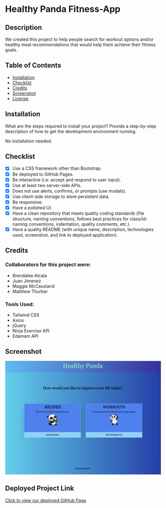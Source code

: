 # Healthy Panda Fitness-App

## Description
We created this project to help people search for workout options and/or healthy meal recommendations that would help them achieve their fitness goals.

## Table of Contents
- [Installation](#installation)
- [Checklist](#checklist)
- [Credits](#credits)
- [Screenshot](#screenshot)
- [License](#license)

## Installation
What are the steps required to install your project? Provide a step-by-step description of how to get the development environment running.

No installation needed.

## Checklist
- [x] Use a CSS framework other than Bootstrap.
- [x] Be deployed to GitHub Pages.
- [x] Be interactive (i.e: accept and respond to user input).
- [x] Use at least two server-side APIs.
- [x] Does not use alerts, confirms, or prompts (use modals).
- [x] Use client-side storage to store persistent data.
- [x] Be responsive.
- [x] Have a polished UI.
- [x] Have a clean repository that meets quality coding standards (file structure, naming conventions, follows best practices for class/id-naming conventions, indentation, quality comments, etc.).
- [x] Have a quality README (with unique name, description, technologies used, screenshot, and link to deployed application).

## Credits

### Collaborators for this project were:
- Brendalee Alcala
- Juan Jimenez
- Maggie McCausland
- Matthew Thurber

### Tools Used:
- Tailwind CSS
- Axios
- jQuery
- Ninja Exercise API
- Edamam API

## Screenshot
![](/images/project-screenshot.png)

## Deployed Project Link
[Click to view our deployed GitHub Page]()